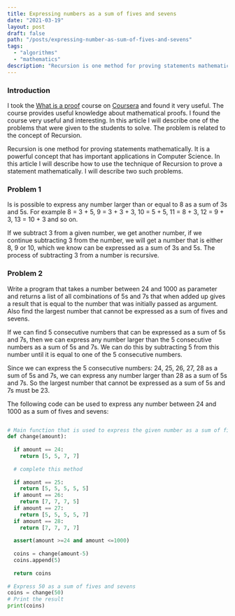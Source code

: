 ```yaml
---
title: Expressing numbers as a sum of fives and sevens
date: "2021-03-19"
layout: post
draft: false
path: "/posts/expressing-number-as-sum-of-fives-and-sevens"
tags:
  - "algorithms"
  - "mathematics" 
description: "Recursion is one method for proving statements mathematically. It is a powerful concept that has important applications in Computer Science. In this article I will describe how to use the technique of Recursion to prove a statement mathematically."
---
```


### Introduction

I took the [What is a proof](https://www.coursera.org/learn/what-is-a-proof) course on [Coursera](https://www.coursera.org/) and found it very useful. The course provides useful knowledge about mathematical proofs. I found the course very useful and interesting. In this article I will describe one of the problems that were given to the students to solve. The problem is related to the concept of Recursion.

Recursion is one method for proving statements mathematically. It is a powerful concept that has important applications in Computer Science. In this article I will describe how to use the technique of Recursion to prove a statement mathematically. I will describe two such problems.

### Problem 1

Is is possible to express any number larger than or equal to 8 as a sum of 3s and 5s. For example 8 = 3 + 5, 9 = 3 + 3 + 3, 10 = 5 + 5, 11 = 8 + 3, 12 = 9 + 3, 13 = 10 + 3 and so on.

If we subtract 3 from a given number, we get another number, if we continue subtracting 3 from the number, we will get a number that is either 8, 9 or 10, which we know can be expressed as a sum of 3s and 5s. The process of subtracting 3 from a number is recursive.

### Problem 2

Write a program that takes a number between 24 and 1000 as parameter and returns a list of all combinations of 5s and 7s that when added up gives a result that is equal to the number that was initially passed as argument. Also find the largest number that cannot be expressed as a sum of fives and sevens.

If we can find 5 consecutive numbers that can be expressed as a sum of 5s and 7s, then we can express any number larger than the 5 consecutive numbers as a sum of 5s and 7s. We can do this by subtracting 5 from this number until it is equal to one of the 5 consecutive numbers.

Since we can express the 5 consecutive numbers: 24, 25, 26, 27, 28 as a sum of 5s and 7s, we can express any number larger than 28 as a sum of 5s and 7s. So the largest number that cannot be expressed as a sum of 5s and 7s must be 23.

The following code can be used to express any number between 24 and 1000 as a sum of fives and sevens:

```python

# Main function that is used to express the given number as a sum of fives and sevens
def change(amount):
  
  if amount == 24:
    return [5, 5, 7, 7]
    
  # complete this method
  
  if amount == 25:
    return [5, 5, 5, 5, 5]
  if amount == 26:
    return [7, 7, 7, 5]
  if amount == 27:
    return [5, 5, 5, 5, 7]    
  if amount == 28:
    return [7, 7, 7, 7]    
            
  assert(amount >=24 and amount <=1000)
  
  coins = change(amount-5)
  coins.append(5)
  
  return coins
  
# Express 50 as a sum of fives and sevens
coins = change(50)
# Print the result
print(coins)
```
